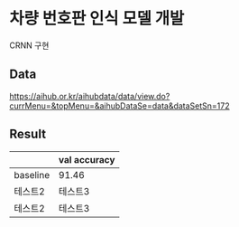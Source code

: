 # 차량 번호판 인식 모델 개발
CRNN 구현

## Data 
https://aihub.or.kr/aihubdata/data/view.do?currMenu=&topMenu=&aihubDataSe=data&dataSetSn=172

## Result
||val accuracy|
|------|---|
|baseline|91.46|
|테스트2|테스트3|
|테스트2|테스트3|
